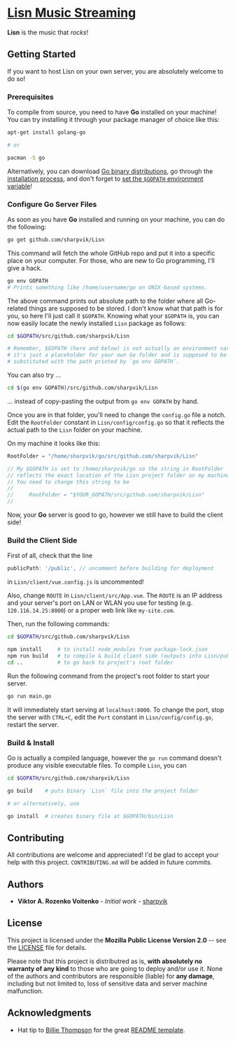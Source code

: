 # [Lisn Music Streaming](lisn.rocks)

**Lisn** is the music that *rocks*!



## Getting Started

If you want to host Lisn on your own server, you are absolutely welcome to do
so! 


### Prerequisites

To compile from source, you need to have **Go** installed on your machine! You
can try installing it through your package manager of choice like this:

```bash
apt-get install golang-go

# or

pacman -S go
```

Alternatively, you can download [Go binary distributions][bin], go through the 
[installation process][install], and don't forget to [set the `$GOPATH`
environment variable][GOPATH]!

[bin]: https://golang.org/dl/
[install]: https://golang.org/doc/install
[GOPATH]: https://github.com/golang/go/wiki/SettingGOPATH


### Configure Go Server Files

As soon as you have **Go** installed and running on your machine, you can do the
following:

```bash
go get github.com/sharpvik/Lisn
```

This command will fetch the whole GitHub repo and put it into a specific place
on your computer. For those, who are new to Go programming, I'll give a hack.

```bash
go env GOPATH
# Prints something like /home/username/go on UNIX-based systems.
```

The above command prints out absolute path to the folder where all Go-related
things are supposed to be stored. I don't know what that path is for you, so
here I'll just call it `$GOPATH`. Knowing what your `$GOPATH` is, you can now
easily locate the newly installed `Lisn` package as follows:

```bash
cd $GOPATH/src/github.com/sharpvik/Lisn

# Remember, $GOPATH (here and below) is not actually an environment variable,
# it's just a placeholder for your own Go folder and is supposed to be
# substituted with the path printed by `go env GOPATH`.
```

You can also try ...

```bash
cd $(go env GOPATH)/src/github.com/sharpvik/Lisn
```

... instead of copy-pasting the output from `go env GOPATH` by hand.

Once you are in that folder, you'll need to change the `config.go` file a notch.
Edit the `RootFolder` constant in `Lisn/config/config.go` so that it
reflects the actual path to the `Lisn` folder on your machine.

On my machine it looks like this:

```go
RootFolder = "/home/sharpvik/go/src/github.com/sharpvik/Lisn"

// My $GOPATH is set to /home/sharpvik/go so the string in RootFolder
// reflects the exact location of the Lisn project folder on my machine.
// You need to change this string to be
//
//     RootFolder = "$YOUR_GOPATH/src/github.com/sharpvik/Lisn"
//
```

Now, your **Go** server is good to go, however we still have to build the client
side!


### Build the Client Side

First of all, check that the line

```js
publicPath: '/public', // uncomment before building for deployment
```

in `Lisn/client/vue.config.js` is uncommented! 

Also, change `ROUTE` in `Lisn/client/src/App.vue`. The `ROUTE` is an IP address 
and your server's port on LAN or WLAN you use for testing (e.g. 
`120.116.14.25:8000`) or a proper web link like `my-site.com`.

Then, run the following commands:

```bash
cd $GOPATH/src/github.com/sharpvik/Lisn

npm install     # to install node_modules from package-lock.json
npm run build   # to compile & build client side (outputs into Lisn/public)
cd ..           # to go back to project's root folder
```

Run the following command from the project's root folder to start your server.

```bash
go run main.go
```

It will immediately start serving at `localhost:8000`. To change the port, stop
the server with `CTRL+C`, edit the `Port` constant in
`Lisn/config/config.go`, restart the server.


### Build & Install

Go is actually a compiled language, however the `go run` command doesn't produce
any visible executable files. To compile `Lisn`, you can

```bash
cd $GOPATH/src/github.com/sharpvik/Lisn

go build    # puts binary `Lisn` file into the project folder

# or alternatively, use

go install  # creates binary file at $GOPATH/bin/Lisn
```



## Contributing

All contributions are welcome and appreciated! I'd be glad to accept your help
with this project. `CONTRIBUTING.md` will be added in future commits.



## Authors

- **Viktor A. Rozenko Voitenko** - *Initial work* - [sharpvik]

[sharpvik]: https://github.com/sharpvik



## License

This project is licensed under the **Mozilla Public License Version 2.0** --
see the [LICENSE](LICENSE) file for details.

Please note that this project is distributred as is,
**with absolutely no warranty of any kind** to those who are going to deploy
and/or use it. None of the authors and contributors are responsible (liable)
for **any damage**, including but not limited to, loss of sensitive data and
server machine malfunction.



## Acknowledgments

- Hat tip to [Billie Thompson] for the great [README template].

[Billie Thompson]: https://gist.github.com/PurpleBooth
[README template]: https://gist.github.com/PurpleBooth/109311bb0361f32d87a2
